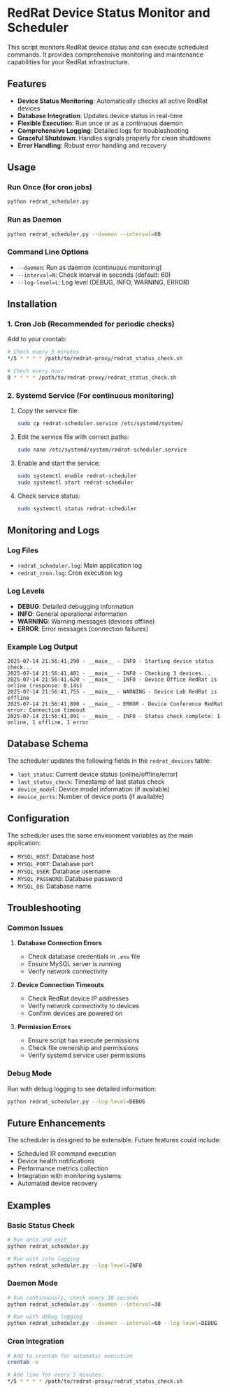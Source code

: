 # RedRat Device Status Monitor and Scheduler

This script monitors RedRat device status and can execute scheduled commands. It provides comprehensive monitoring and maintenance capabilities for your RedRat infrastructure.

## Features

- **Device Status Monitoring**: Automatically checks all active RedRat devices
- **Database Integration**: Updates device status in real-time
- **Flexible Execution**: Run once or as a continuous daemon
- **Comprehensive Logging**: Detailed logs for troubleshooting
- **Graceful Shutdown**: Handles signals properly for clean shutdowns
- **Error Handling**: Robust error handling and recovery

## Usage

### Run Once (for cron jobs)
```bash
python redrat_scheduler.py
```

### Run as Daemon
```bash
python redrat_scheduler.py --daemon --interval=60
```

### Command Line Options
- `--daemon`: Run as daemon (continuous monitoring)
- `--interval=N`: Check interval in seconds (default: 60)
- `--log-level=L`: Log level (DEBUG, INFO, WARNING, ERROR)

## Installation

### 1. Cron Job (Recommended for periodic checks)
Add to your crontab:
```bash
# Check every 5 minutes
*/5 * * * * /path/to/redrat-proxy/redrat_status_check.sh

# Check every hour
0 * * * * /path/to/redrat-proxy/redrat_status_check.sh
```

### 2. Systemd Service (For continuous monitoring)
1. Copy the service file:
   ```bash
   sudo cp redrat-scheduler.service /etc/systemd/system/
   ```

2. Edit the service file with correct paths:
   ```bash
   sudo nano /etc/systemd/system/redrat-scheduler.service
   ```

3. Enable and start the service:
   ```bash
   sudo systemctl enable redrat-scheduler
   sudo systemctl start redrat-scheduler
   ```

4. Check service status:
   ```bash
   sudo systemctl status redrat-scheduler
   ```

## Monitoring and Logs

### Log Files
- `redrat_scheduler.log`: Main application log
- `redrat_cron.log`: Cron execution log

### Log Levels
- **DEBUG**: Detailed debugging information
- **INFO**: General operational information
- **WARNING**: Warning messages (devices offline)
- **ERROR**: Error messages (connection failures)

### Example Log Output
```
2025-07-14 21:56:41,290 - __main__ - INFO - Starting device status check...
2025-07-14 21:56:41,481 - __main__ - INFO - Checking 3 devices...
2025-07-14 21:56:41,620 - __main__ - INFO - Device Office RedRat is online (response: 0.14s)
2025-07-14 21:56:41,755 - __main__ - WARNING - Device Lab RedRat is offline
2025-07-14 21:56:41,890 - __main__ - ERROR - Device Conference RedRat error: Connection timeout
2025-07-14 21:56:41,891 - __main__ - INFO - Status check complete: 1 online, 1 offline, 1 error
```

## Database Schema

The scheduler updates the following fields in the `redrat_devices` table:
- `last_status`: Current device status (online/offline/error)
- `last_status_check`: Timestamp of last status check
- `device_model`: Device model information (if available)
- `device_ports`: Number of device ports (if available)

## Configuration

The scheduler uses the same environment variables as the main application:
- `MYSQL_HOST`: Database host
- `MYSQL_PORT`: Database port
- `MYSQL_USER`: Database username
- `MYSQL_PASSWORD`: Database password
- `MYSQL_DB`: Database name

## Troubleshooting

### Common Issues

1. **Database Connection Errors**
   - Check database credentials in `.env` file
   - Ensure MySQL server is running
   - Verify network connectivity

2. **Device Connection Timeouts**
   - Check RedRat device IP addresses
   - Verify network connectivity to devices
   - Confirm devices are powered on

3. **Permission Errors**
   - Ensure script has execute permissions
   - Check file ownership and permissions
   - Verify systemd service user permissions

### Debug Mode
Run with debug logging to see detailed information:
```bash
python redrat_scheduler.py --log-level=DEBUG
```

## Future Enhancements

The scheduler is designed to be extensible. Future features could include:
- Scheduled IR command execution
- Device health notifications
- Performance metrics collection
- Integration with monitoring systems
- Automated device recovery

## Examples

### Basic Status Check
```bash
# Run once and exit
python redrat_scheduler.py

# Run with info logging
python redrat_scheduler.py --log-level=INFO
```

### Daemon Mode
```bash
# Run continuously, check every 30 seconds
python redrat_scheduler.py --daemon --interval=30

# Run with debug logging
python redrat_scheduler.py --daemon --interval=60 --log-level=DEBUG
```

### Cron Integration
```bash
# Add to crontab for automatic execution
crontab -e

# Add line for every 5 minutes:
*/5 * * * * /path/to/redrat-proxy/redrat_status_check.sh
```
